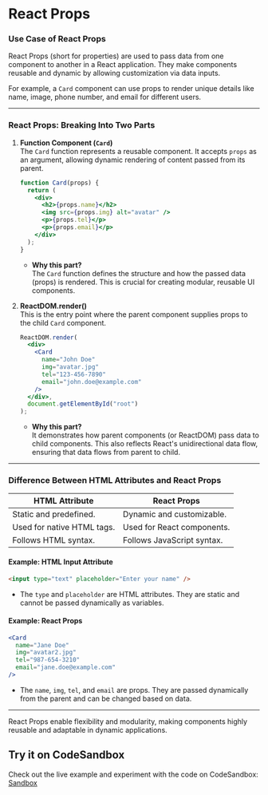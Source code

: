 # **React Props**

### **Use Case of React Props**

React Props (short for properties) are used to pass data from one component to another in a React application. They make components reusable and dynamic by allowing customization via data inputs.

For example, a `Card` component can use props to render unique details like name, image, phone number, and email for different users.

---

### **React Props: Breaking Into Two Parts**

1. **Function Component (`Card`)**  
   The `Card` function represents a reusable component. It accepts `props` as an argument, allowing dynamic rendering of content passed from its parent.

   ```jsx
   function Card(props) {
     return (
       <div>
         <h2>{props.name}</h2>
         <img src={props.img} alt="avatar" />
         <p>{props.tel}</p>
         <p>{props.email}</p>
       </div>
     );
   }
   ```

   - **Why this part?**  
     The `Card` function defines the structure and how the passed data (props) is rendered. This is crucial for creating modular, reusable UI components.

2. **ReactDOM.render()**  
   This is the entry point where the parent component supplies props to the child `Card` component.

   ```jsx
   ReactDOM.render(
     <div>
       <Card
         name="John Doe"
         img="avatar.jpg"
         tel="123-456-7890"
         email="john.doe@example.com"
       />
     </div>,
     document.getElementById("root")
   );
   ```

   - **Why this part?**  
     It demonstrates how parent components (or ReactDOM) pass data to child components. This also reflects React's unidirectional data flow, ensuring that data flows from parent to child.

---

### **Difference Between HTML Attributes and React Props**

| **HTML Attribute**         | **React Props**            |
| -------------------------- | -------------------------- |
| Static and predefined.     | Dynamic and customizable.  |
| Used for native HTML tags. | Used for React components. |
| Follows HTML syntax.       | Follows JavaScript syntax. |

#### **Example: HTML Input Attribute**

```html
<input type="text" placeholder="Enter your name" />
```

- The `type` and `placeholder` are HTML attributes. They are static and cannot be passed dynamically as variables.

#### **Example: React Props**

```jsx
<Card
  name="Jane Doe"
  img="avatar2.jpg"
  tel="987-654-3210"
  email="jane.doe@example.com"
/>
```

- The `name`, `img`, `tel`, and `email` are props. They are passed dynamically from the parent and can be changed based on data.

---

React Props enable flexibility and modularity, making components highly reusable and adaptable in dynamic applications.

## **Try it on CodeSandbox**

Check out the live example and experiment with the code on CodeSandbox:  
[Sandbox](https://codesandbox.io/p/sandbox/react-props-fsd36v)
